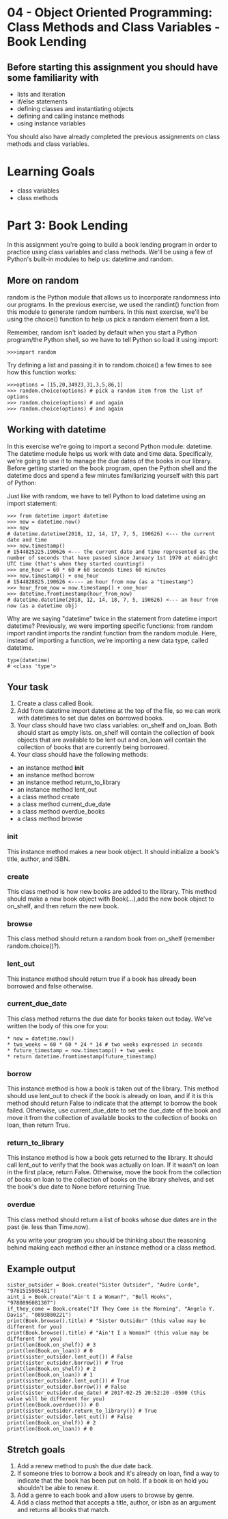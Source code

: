 # 04 - Object Oriented Programming: Class Methods and Class Variables - Book Lending

## Before starting this assignment you should have some familiarity with

* lists and iteration
* if/else statements
* defining classes and instantiating objects
* defining and calling instance methods
* using instance variables

You should also have already completed the previous assignments on class methods and class variables.

# Learning Goals

* class variables
* class methods

# Part 3: Book Lending

In this assignment you're going to build a book lending program in order to practice using class variables and class methods. We'll be using a few of Python's built-in modules to help us: datetime and random.

## More on random

random is the Python module that allows us to incorporate randomness into our programs. In the previous exercise, we used the randint() function from this module to generate random numbers. In this next exercise, we'll be using the choice() function to help us pick a random element from a list.

Remember, random isn't loaded by default when you start a Python program/the Python shell, so we have to tell Python so load it using import:

```
>>>import random
```

Try defining a list and passing it in to random.choice() a few times to see how this function works:

```
>>>options = [15,20,34923,31,3,5,86,1]
>>> random.choice(options) # pick a random item from the list of options
>>> random.choice(options) # and again
>>> random.choice(options) # and again
```

## Working with datetime

In this exercise we're going to import a second Python module: datetime. The datetime module helps us work with date and time data. Specifically, we're going to use it to manage the due dates of the books in our library. Before getting started on the book program, open the Python shell and the datetime docs and spend a few minutes familiarizing yourself with this part of Python:

Just like with random, we have to tell Python to load datetime using an import statement:

```
>>> from datetime import datetime
>>> now = datetime.now()
>>> now
# datetime.datetime(2018, 12, 14, 17, 7, 5, 190626) <--- the current date and time
>>> now.timestamp()
# 1544825225.190626 <--- the current date and time represented as the number of seconds that have passed since January 1st 1970 at midnight UTC time (that's when they started counting!)
>>> one_hour = 60 * 60 # 60 seconds times 60 minutes
>>> now.timestamp() + one_hour
# 1544828825.190626 <---- an hour from now (as a "timestamp")
>>> hour_from_now = now.timestamp() + one_hour
>>> datetime.fromtimestamp(hour_from_now)
# datetime.datetime(2018, 12, 14, 18, 7, 5, 190626) <--- an hour from now (as a datetime obj)
```

Why are we saying "datetime" twice in the statement from datetime import datetime? Previously, we were importing specific functions: from random import randint imports the randint function from the random module. Here, instead of importing a function, we're importing a new data type, called datetime.

```
type(datetime)
# <class 'type'>
```

## Your task

1. Create a class called Book.
1. Add from datetime import datetime at the top of the file, so we can work with datetimes to set due dates on borrowed books.
1. Your class should have two class variables: on_shelf and on_loan. Both should start as empty lists. on_shelf will contain the collection of book objects that are available to be lent out and on_loan will contain the collection of books that are currently being borrowed.
1. Your class should have the following methods:
  * an instance method __init__
  * an instance method borrow
  * an instance method return_to_library
  * an instance method lent_out
  * a class method create
  * a class method current_due_date
  * a class method overdue_books
  * a class method browse

### __init__

This instance method makes a new book object. It should initialize a book's title, author, and ISBN.

### create

This class method is how new books are added to the library. This method should make a new book object with Book(...),add the new book object to on_shelf, and then return the new book.
### browse

This class method should return a random book from on_shelf (remember random.choice()?).
### lent_out

This instance method should return true if a book has already been borrowed and false otherwise.
### current_due_date

This class method returns the due date for books taken out today. We've written the body of this one for you:

```
* now = datetime.now()
* two_weeks = 60 * 60 * 24 * 14 # two weeks expressed in seconds  
* future_timestamp = now.timestamp() + two_weeks
* return datetime.fromtimestamp(future_timestamp)
```

### borrow

This instance method is how a book is taken out of the library. This method should use lent_out to check if the book is already on loan, and if it is this method should return False to indicate that the attempt to borrow the book failed. Otherwise, use current_due_date to set the due_date of the book and move it from the collection of available books to the collection of books on loan, then return True.

### return_to_library

This instance method is how a book gets returned to the library. It should call lent_out to verify that the book was actually on loan. If it wasn't on loan in the first place, return False. Otherwise, move the book from the collection of books on loan to the collection of books on the library shelves, and set the book's due date to None before returning True.

### overdue

This class method should return a list of books whose due dates are in the past (ie. less than Time.now).

As you write your program you should be thinking about the reasoning behind making each method either an instance method or a class method.

## Example output

```
sister_outsider = Book.create("Sister Outsider", "Audre Lorde", "9781515905431")
aint_i = Book.create("Ain't I a Woman?", "Bell Hooks", "9780896081307")
if_they_come = Book.create("If They Come in the Morning", "Angela Y. Davis", "0893880221")
print(Book.browse().title) # "Sister Outsider" (this value may be different for you)
print(Book.browse().title) # "Ain't I a Woman?" (this value may be different for you)
print(len(Book.on_shelf)) # 3
print(len(Book.on_loan)) # 0
print(sister_outsider.lent_out()) # False
print(sister_outsider.borrow()) # True
print(len(Book.on_shelf)) # 2
print(len(Book.on_loan)) # 1
print(sister_outsider.lent_out()) # True
print(sister_outsider.borrow()) # False
print(sister_outsider.due_date) # 2017-02-25 20:52:20 -0500 (this value will be different for you)
print(len(Book.overdue())) # 0
print(sister_outsider.return_to_library()) # True
print(sister_outsider.lent_out()) # False
print(len(Book.on_shelf)) # 2
print(len(Book.on_loan)) # 0
```

## Stretch goals

1. Add a renew method to push the due date back.
1. If someone tries to borrow a book and it's already on loan, find a way to indicate that the book has been put on hold. If a book is on hold you shouldn't be able to renew it.
1. Add a genre to each book and allow users to browse by genre.
1. Add a class method that accepts a title, author, or isbn as an argument and returns all books that match.
